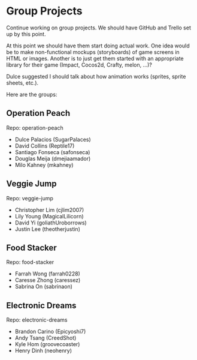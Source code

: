# Group Projects

Continue working on group projects. We should have GitHub and Trello
set up by this point.

At this point we should have them start doing actual work. One idea
would be to make non-functional mockups (storyboards) of game screens
in HTML or images. Another is to just get them started with an
appropriate library for their game (Impact, Cocos2d, Crafty, melon, &hellip;)?

Dulce suggested I should talk about how animation works (sprites,
sprite sheets, etc.).

Here are the groups:

## Operation Peach

Repo: operation-peach

* Dulce Palacios (SugarPalaces)
* David Collins (Reptile17)
* Santiago Fonseca (safonseca)
* Douglas Meija (dmejiaamador)
* Milo Kahney (mkahney)

## Veggie Jump

Repo: veggie-jump

* Christopher Lim (cjlim2007)
* Lily Young (MagicalLilicorn)
* David Yi (goliathUroborrows)
* Justin Lee (theotherjustin)

## Food Stacker

Repo: food-stacker

* Farrah Wong (farrah0228)
* Caresse Zhong (caressez)
* Sabrina On (sabrinaon)

## Electronic Dreams

Repo: electronic-dreams

* Brandon Carino (Epicyoshi7)
* Andy Tsang (CreedShot)
* Kyle Hom (groovecoaster)
* Henry Dinh (neohenry)
